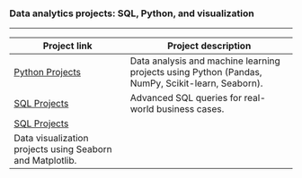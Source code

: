 ### Data analytics projects: SQL, Python, and visualization

---

| Project link | Project description |
|-------------|---------------------|
| [Python Projects](https://github.com/shdrn2402/python_projects) | Data analysis and machine learning projects using Python (Pandas, NumPy, Scikit-learn, Seaborn). |
| [SQL Projects](https://github.com/shdrn2402/Eight-week-SQL-challenge) | Advanced SQL queries for real-world business cases. |
| [SQL Projects](https://github.com/shdrn2402/data_visualization_projects) | 
Data visualization projects using Seaborn and Matplotlib. |
